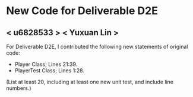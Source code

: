 # New Code for Deliverable D2E

## < u6828533 > < Yuxuan Lin >

For Deliverable D2E, I contributed the following new statements of original code:

- Player Class; Lines 21:39.
- PlayerTest Class; Lines 1:28.

(List at least 20, including at least one new unit test, and include line numbers.)
